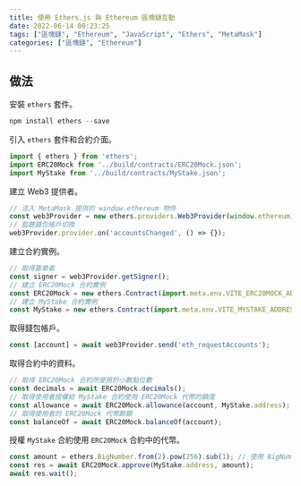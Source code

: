 ```yaml
---
title: 使用 Ethers.js 與 Ethereum 區塊鏈互動
date: 2022-06-14 00:23:25
tags: ["區塊鏈", "Ethereum", "JavaScript", "Ethers", "MetaMask"]
categories: ["區塊鏈", "Ethereum"]
---
```


## 做法

安裝 `ethers` 套件。

```js
npm install ethers --save
```

引入 `ethers` 套件和合約介面。

```js
import { ethers } from 'ethers';
import ERC20Mock from '../build/contracts/ERC20Mock.json';
import MyStake from '../build/contracts/MyStake.json';
```

建立 Web3 提供者。

```js
// 注入 MetaMask 提供的 window.ethereum 物件
const web3Provider = new ethers.providers.Web3Provider(window.ethereum);
// 監聽錢包帳戶切換
web3Provider.provider.on('accountsChanged', () => {});
```

建立合約實例。

```js
// 取得簽章者
const signer = web3Provider.getSigner();
// 建立 ERC20Mock 合約實例
const ERC20Mock = new ethers.Contract(import.meta.env.VITE_ERC20MOCK_ADDRESS, ERC20Mock.abi, signer);
// 建立 MyStake 合約實例
const MyStake = new ethers.Contract(import.meta.env.VITE_MYSTAKE_ADDRESS, MyStake.abi, signer);
```

取得錢包帳戶。

```js
const [account] = await web3Provider.send('eth_requestAccounts');
```

取得合約中的資料。

```js
// 取得 ERC20Mock 合約所使用的小數點位數
const decimals = await ERC20Mock.decimals();
// 取得使用者授權給 MyStake 合約使用 ERC20Mock 代幣的額度
const allowance = await ERC20Mock.allowance(account, MyStake.address);
// 取得使用者的 ERC20Mock 代幣餘額
const balanceOf = await ERC20Mock.balanceOf(account);
```

授權 `MyStake` 合約使用 `ERC20Mock` 合約中的代幣。

```js
const amount = ethers.BigNumber.from(2).pow(256).sub(1); // 使用 BigNumber 處理金額
const res = await ERC20Mock.approve(MyStake.address, amount);
await res.wait();
```
